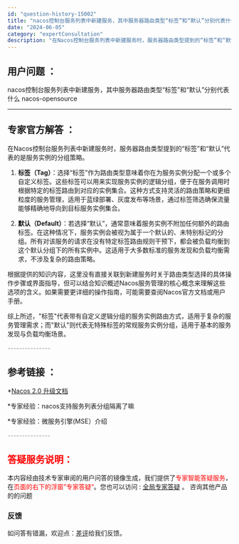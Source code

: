 ```yaml
---
id: "question-history-15002"
title: "nacos控制台服务列表中新建服务，其中服务器路由类型“标签”和“默认”分别代表什么 nacos-opensource"
date: "2024-06-05"
category: "expertConsultation"
description: "在Nacos控制台服务列表中新建服务时，服务器路由类型提到的“标签”和“默认”代表的是服务实例的分组策略。1. **标签（Tag）**：选择“标签”作为路由类型意味着你在为服务实例分配一个或多个自定义标签。这些标签可以用来实现服务实例的逻辑分组，便于在服务调用时根据特定的标签路由到对应的实例集合。这"
---
```


## 用户问题 ： 
 nacos控制台服务列表中新建服务，其中服务器路由类型“标签”和“默认”分别代表什么 nacos-opensource 

---------------
## 专家官方解答 ：

在Nacos控制台服务列表中新建服务时，服务器路由类型提到的“标签”和“默认”代表的是服务实例的分组策略。

1. **标签（Tag）**：选择“标签”作为路由类型意味着你在为服务实例分配一个或多个自定义标签。这些标签可以用来实现服务实例的逻辑分组，便于在服务调用时根据特定的标签路由到对应的实例集合。这种方式支持灵活的路由策略和更细粒度的服务管理，适用于蓝绿部署、灰度发布等场景，通过标签筛选确保流量能够精确地导向到目标服务实例集合。

2. **默认（Default）**：若选择“默认”，通常意味着服务实例不附加任何额外的路由标签。在这种情况下，服务实例会被视为属于一个默认的、未特别标记的分组。所有对该服务的请求在没有特定标签路由规则干预下，都会被负载均衡到这个默认分组下的所有实例中。这适用于大多数标准的服务发现和负载均衡需求，不涉及复杂的路由策略。

根据提供的知识内容，这里没有直接关联到新建服务时关于路由类型选择的具体操作步骤或界面指导，但可以结合知识概述Nacos服务管理的核心概念来理解这些选项的含义。如果需要更详细的操作指南，可能需要查阅Nacos官方文档或用户手册。

综上所述，"标签"代表带有自定义逻辑分组的服务实例路由方式，适用于复杂的服务管理需求；而"默认"则代表无特殊标签的常规服务实例分组，适用于基本的服务发现与负载均衡场景。


<font color="#949494">---------------</font> 


## 参考链接 ：

*[Nacos 2.0 升级文档](https://nacos.io/docs/latest/upgrading/200-upgrading)
 
 *专家经验：nacos支持服务列表分组隔离了嘛 
 
 *专家经验：微服务引擎(MSE）介绍 


 <font color="#949494">---------------</font> 
 


## <font color="#FF0000">答疑服务说明：</font> 

本内容经由技术专家审阅的用户问答的镜像生成，我们提供了<font color="#FF0000">专家智能答疑服务</font>，在<font color="#FF0000">页面的右下的浮窗”专家答疑“</font>。您也可以访问 : [全局专家答疑](https://opensource.alibaba.com/chatBot) 。 咨询其他产品的的问题

### 反馈
如问答有错漏，欢迎点：[差评](https://ai.nacos.io/user/feedbackByEnhancerGradePOJOID?enhancerGradePOJOId=15055)给我们反馈。
